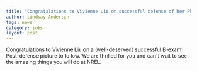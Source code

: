 ```yaml
---
title: "Congratulations to Vivienne Liu on successful defense of her PhD!"
author: Lindsay Anderson
tags: news
category: jobs
layout: post
---
```


Congratulations to Vivienne Liu on a (well-deserved) successful B-exam! Post-defense picture to follow. We are thrilled for you and can't wait to see the amazing things you will do at NREL.  